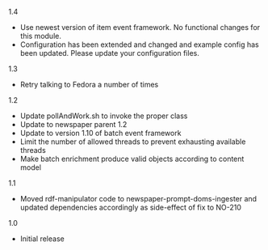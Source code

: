 1.4
* Use newest version of item event framework. No functional changes for this module.
* Configuration has been extended and changed and example config has been updated. Please update your configuration files.

1.3
* Retry talking to Fedora a number of times

1.2
* Update pollAndWork.sh to invoke the proper class
* Update to newspaper parent 1.2
* Update to version 1.10 of batch event framework
* Limit the number of allowed threads to prevent exhausting available threads
* Make batch enrichment produce valid objects according to content model

1.1 
* Moved rdf-manipulator code to newspaper-prompt-doms-ingester and updated dependencies accordingly as side-effect of fix to NO-210

1.0
* Initial release
